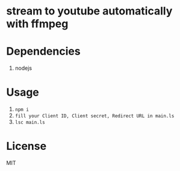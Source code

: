 # stream to youtube automatically with ffmpeg

# Dependencies
1. nodejs

# Usage
1. `npm i`
2. `fill your Client ID, Client secret, Redirect URL in main.ls`
3. `lsc main.ls`

# License

MIT